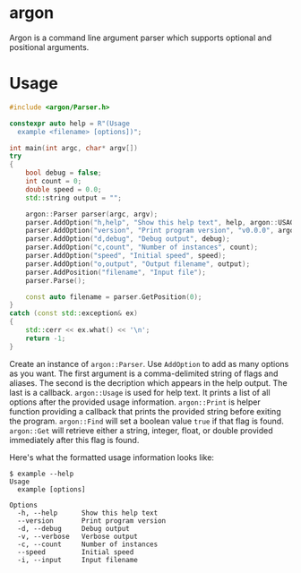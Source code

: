 # argon

Argon is a command line argument parser which supports optional and positional arguments.

# Usage

```cpp
#include <argon/Parser.h>

constexpr auto help = R"(Usage
  example <filename> [options])";

int main(int argc, char* argv[])
try
{
    bool debug = false;
    int count = 0;
    double speed = 0.0;
    std::string output = "";

    argon::Parser parser(argc, argv);
    parser.AddOption("h,help", "Show this help text", help, argon::USAGE);
    parser.AddOption("version", "Print program version", "v0.0.0", argon::PRINT);
    parser.AddOption("d,debug", "Debug output", debug);
    parser.AddOption("c,count", "Number of instances", count);
    parser.AddOption("speed", "Initial speed", speed);
    parser.AddOption("o,output", "Output filename", output);
    parser.AddPosition("filename", "Input file");
    parser.Parse();

    const auto filename = parser.GetPosition(0);
}
catch (const std::exception& ex)
{
    std::cerr << ex.what() << '\n';
    return -1;
}
```

Create an instance of `argon::Parser`. Use `AddOption` to add as many options as you want. The first argument is a comma-delimited string of flags and aliases. The second is the decription which appears in the help output. The last is a callback. `argon::Usage` is used for help text. It prints a list of all options after the provided usage information. `argon::Print` is helper function providing a callback that prints the provided string before exiting the program. `argon::Find` will set a boolean value `true` if that flag is found. `argon::Get` will retrieve either a string, integer, float, or double provided immediately after this flag is found.

Here's what the formatted usage information looks like:

```
$ example --help
Usage
  example [options]

Options
  -h, --help      Show this help text
  --version       Print program version
  -d, --debug     Debug output
  -v, --verbose   Verbose output
  -c, --count     Number of instances
  --speed         Initial speed
  -i, --input     Input filename
```

